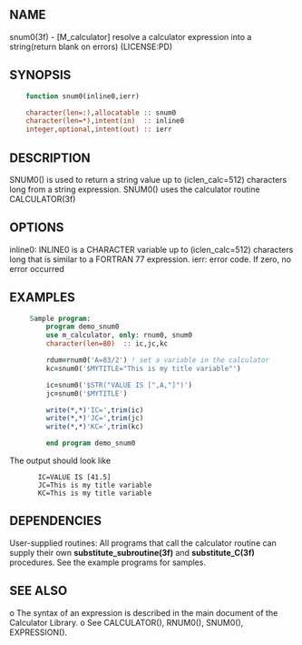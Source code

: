 ## NAME
   snum0(3f) - [M_calculator] resolve a calculator expression into a
   string(return blank on errors) (LICENSE:PD)
## SYNOPSIS
```fortran
    function snum0(inline0,ierr)

    character(len=:),allocatable :: snum0
    character(len=*),intent(in)  :: inline0 
    integer,optional,intent(out) :: ierr
```

## DESCRIPTION
   SNUM0() is used to return a string value up to (iclen_calc=512)
   characters long from a string expression. SNUM0() uses the calculator
   routine CALCULATOR(3f)
## OPTIONS
   inline0:
          INLINE0 is a CHARACTER variable up to (iclen_calc=512)
          characters long that is similar to a FORTRAN 77 expression.
   ierr:  error code. If zero, no error occurred
## EXAMPLES
```fortran
     Sample program:
         program demo_snum0
         use m_calculator, only: rnum0, snum0
         character(len=80)  :: ic,jc,kc

         rdum=rnum0('A=83/2') ! set a variable in the calculator
         kc=snum0('$MYTITLE="This is my title variable"')

         ic=snum0('$STR("VALUE IS [",A,"]")')
         jc=snum0('$MYTITLE')

         write(*,*)'IC=',trim(ic)
         write(*,*)'JC=',trim(jc)
         write(*,*)'KC=',trim(kc)

         end program demo_snum0
```
   The output should look like
```text
       IC=VALUE IS [41.5]
       JC=This is my title variable
       KC=This is my title variable
```
## DEPENDENCIES
   User-supplied routines: 
   All programs that call the calculator
   routine can supply their own **substitute_subroutine(3f)** and
   **substitute_C(3f)** procedures. See the example programs for samples.
## SEE ALSO
   o The syntax of an expression is described in the main document of
     the Calculator Library.
   o See CALCULATOR(), RNUM0(), SNUM0(), EXPRESSION().
